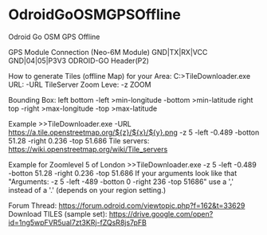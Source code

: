 # OdroidGoOSMGPSOffline
Odroid Go OSM GPS Offline

GPS Module Connection (Neo-6M Module)
GND|TX|RX|VCC
GND|04|05|P3V3
ODROID-GO Header(P2)
   
   
How to generate Tiles (offline Map) for your Area:
C:\>TileDownloader.exe
URL:
-URL TileServer
Zoom Leve:
-z ZOOM

Bounding Box:
left bottom
-left >min-longitude
-bottom >min-latitude
right top
-right >max-longitude
-top >max-latitude

Example >>TileDownloader.exe -URL https://a.tile.openstreetmap.org/${z}/${x}/${y}.png -z 5 -left -0.489 -botton 51.28 -right 0.236 -top 51.686
Tile servers: https://wiki.openstreetmap.org/wiki/Tile_servers

Example for Zoomlevel 5 of London >>TileDownloader.exe -z 5 -left -0.489 -botton 51.28 -right 0.236 -top 51.686
If your arguments look like that "Arguments: -z 5 -left -489 -botton 0 -right 236 -top 51686" use a ',' instead of a '.' (depends on your region setting.)


Forum Thread: https://forum.odroid.com/viewtopic.php?f=162&t=33629
Download TILES (sample set): https://drive.google.com/open?id=1ng5wpFVR5ual7zt3KRj-fZQsR8js7pFB